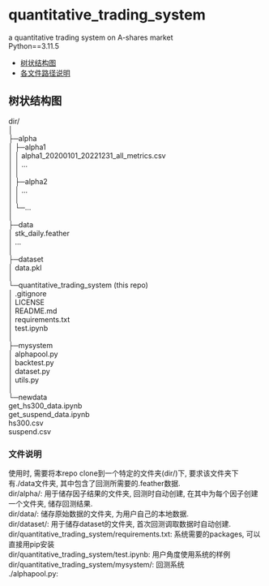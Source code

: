 # quantitative_trading_system
a quantitative trading system on A-shares market  
Python==3.11.5
- [树状结构图](#树状结构图)
- [各文件路径说明](#各文件路径说明)
## 树状结构图
dir/  
│  
├─alpha  
│  ├─alpha1  
│  │      alpha1_20200101_20221231_all_metrics.csv  
│  │      ...  
│  │      
│  ├─alpha2  
│  │      ...  
│  │  
│  └─...  
│           
├─data  
│      stk_daily.feather  
│      ...  
│       
├─dataset  
│      data.pkl  
│       
└─quantitative_trading_system (this repo)  
    │  .gitignore  
    │  LICENSE  
    │  README.md  
    │  requirements.txt  
    │  test.ipynb  
    │   
    ├─mysystem  
    │     alphapool.py  
    │     backtest.py  
    │     dataset.py  
    │     utils.py  
    │          
    └─newdata  
            get_hs300_data.ipynb  
            get_suspend_data.ipynb  
            hs300.csv  
            suspend.csv  
### 文件说明  
使用时, 需要将本repo clone到一个特定的文件夹(dir/)下, 要求该文件夹下有./data文件夹, 其中包含了回测所需要的.feather数据.  
dir/alpha/: 用于储存因子结果的文件夹, 回测时自动创建, 在其中为每个因子创建一个文件夹, 储存回测结果.  
dir/data/: 储存原始数据的文件夹, 为用户自己的本地数据.  
dir/dataset/: 用于储存dataset的文件夹, 首次回测调取数据时自动创建.  
dir/quantitative_trading_system/requirements.txt: 系统需要的packages, 可以直接用pip安装  
dir/quantitative_trading_system/test.ipynb: 用户角度使用系统的样例  
dir/quantitative_trading_system/mysystem/: 回测系统  
  ./alphapool.py: 
